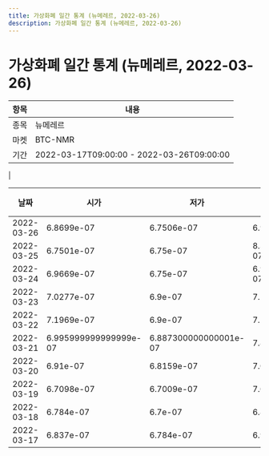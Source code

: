 ```yaml
---
title: 가상화폐 일간 통계 (뉴메레르, 2022-03-26)
description: 가상화폐 일간 통계 (뉴메레르, 2022-03-26)
---
```


가상화폐 일간 통계 (뉴메레르, 2022-03-26)
===

|항목|내용|
|--|--|
|종목|뉴메레르|
|마켓|BTC-NMR|\i|종류|일 단위 캔들|
|기간|2022-03-17T09:00:00 - 2022-03-26T09:00:00
|

|날짜|시가|저가|고가|종가|비고|
|--|--|--|--|--|--|
|2022-03-26|6.8699e-07|6.7506e-07|6.945e-07|6.8213e-07|    |
|2022-03-25|6.7501e-07|6.75e-07|8.341000000000001e-07|6.9329e-07|    |
|2022-03-24|6.9669e-07|6.75e-07|6.995900000000001e-07|6.815799999999999e-07|    |
|2022-03-23|7.0277e-07|6.9e-07|7.104e-07|6.9669e-07|    |
|2022-03-22|7.1969e-07|6.9e-07|7.1974e-07|7.0305e-07|    |
|2022-03-21|6.995999999999999e-07|6.887300000000001e-07|7.8318e-07|7.123299999999999e-07|    |
|2022-03-20|6.91e-07|6.8159e-07|7.057e-07|6.9138e-07|    |
|2022-03-19|6.7098e-07|6.7009e-07|7.057e-07|6.911e-07|    |
|2022-03-18|6.784e-07|6.7e-07|6.837e-07|6.7009e-07|    |
|2022-03-17|6.837e-07|6.784e-07|6.9514e-07|6.784e-07|    |
